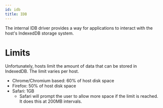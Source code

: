 ```yaml
---
id: idb
title: IDB
---
```


The internal IDB driver provides a way for applications to interact with the host's IndexedDB storage system.
# Limits
Unfortunately, hosts limit the amount of data that can be stored in IndexedDB.
The limit varies per host.
- Chrome/Chromium based: 60% of host disk space
- Firefox: 50% of host disk space
- Safari: 1GB
    - Safari will prompt the user to allow more space if the limit is reached. It does this at 200MB intervals.
